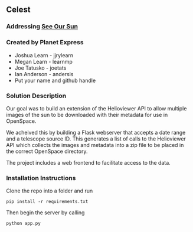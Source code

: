 ## Celest 

### Addressing [See Our Sun](https://github.com/amnh/HackTheSolarSystem/wiki/See-Our-Sun)

### Created by Planet Express
* Joshua Learn - jjrylearn
* Megan Learn - learnmp
* Joe Tatusko - joetats
* Ian Anderson - andersis
* Put your name and github handle

### Solution Description

Our goal was to build an extension of the Helioviewer API to allow multiple images of the sun to be downloaded with their metadata for use in OpenSpace.

We acheived this by building a Flask webserver that accepts a date range and a telescope source ID. This generates a list of calls to the Helioviewer API which collects the images and metadata into a zip file to be placed in the correct OpenSpace directory.

The project includes a web frontend to facilitate access to the data.

### Installation Instructions

Clone the repo into a folder and run 

```pip install -r requirements.txt```

Then begin the server by calling 

```python app.py```